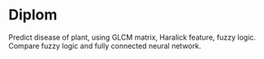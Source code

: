 # Diplom
Predict disease of plant, using GLCM matrix, Haralick feature, fuzzy logic. Compare fuzzy logic and fully connected neural network. 
